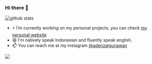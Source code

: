 ### Hi there 👋

![github stats](https://github-readme-stats.vercel.app/api?username=argvn-dev&show_icons=true)

- ⚡ I’m currently working on my personal projects, you can check <a href="https://argvn.com">my personal website</a>
- 😄 I'm natively speak Indonesian and fluently speak english.
- 📫 You can reach me at my instagram [@aderizalgunawan](https://instagram.com/aderizalgunawan)
<img src="https://github-readme-stats.vercel.app/api/top-langs/?username=argvn-dev&theme=vue">

